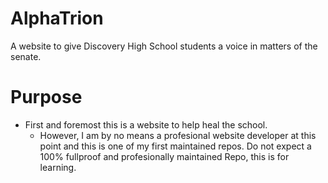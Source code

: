 # AlphaTrion
A website to give Discovery High School students a voice in matters of the senate. 

# Purpose
* First and foremost this is a website to help heal the school. 
	* However, I am by no means a profesional website developer at this point and this is one of my first maintained repos. Do not expect a 100% fullproof and profesionally maintained Repo, this is for learning. 
